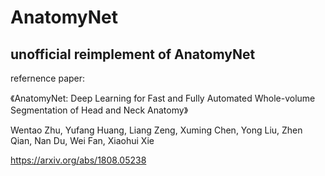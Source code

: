 # AnatomyNet
## unofficial reimplement of AnatomyNet
refernence paper:</p>
《AnatomyNet: Deep Learning for Fast and Fully Automated Whole-volume Segmentation of Head and Neck Anatomy》</p>
Wentao Zhu, Yufang Huang, Liang Zeng, Xuming Chen, Yong Liu, Zhen Qian, Nan Du, Wei Fan, Xiaohui Xie</p>
https://arxiv.org/abs/1808.05238
